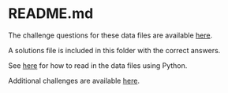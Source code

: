 # README.md

The challenge questions for these data files are available [here](https://docs.google.com/document/d/1jpHrrysVPO_enHTwFLRmIQa5Rar7wqaJLgr6ntBIubQ/edit#). 

A solutions file is included in this folder with the correct answers. 

See [here](https://github.com/pbeens/CS-Challenge-Data-Files/blob/master/Python%20Stub.py) for how to read in the data files using Python. 

Additional challenges are available [here](https://sites.google.com/view/programmingchallenges/home).